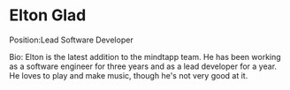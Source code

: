 # Elton Glad
Position:Lead Software Developer

Bio:
Elton is the latest addition to the mindtapp team. He has been working as a software engineer for three years and as a lead developer for a year. He loves to play and make music, though he's not very good at it.
